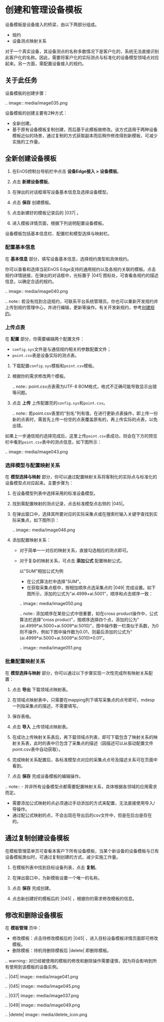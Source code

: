 # 创建和管理设备模板

设备模板是设备接入的桥梁，由以下两部分组成。
- 规约
- 设备测点映射关系

对于一个真实设备，其设备测点的名称多数情况下是客户化的，系统无法直接识别此客户化的名称。因此，需要将客户化的实际测点与标准化的设备模型领域点对应起来。另一方面，需配置设备接入的规约。

## 关于此任务<description>

设备模板的创建步骤：

.. image:: media/image035.png

设备模板的创建主要有2种方式：

- 全新创建。
- 基于原有设备模板复制创建，而后基于此模板做修改。该方式适用于两种设备模板近似的场景，通过复制的方式获取副本而后稍作修改得到新模板，可减少实施的工作量。

## 全新创建设备模板<createtemplate>

1. 在EnOS控制台导航栏中点击 **设备Edge接入 > 设备模板**。

2. 点击 **新建设备模板**。

3. 在弹出的对话框填写设备基本信息及选择设备模型。

4. 点击 **保存** 创建模板。

5. 点击新建好的模板记录后的 |037| 。

6. 进入模板详情页面，根据下列说明配置设备模板。

设备模板包括基本信息栏、配置栏和模型选择与映射栏。


### 配置基本信息<basicinformation>

在 **基本信息** 部分，填写设备基本信息，选择规约类型和具体规约。

你可以查看和选择当前EnOS Edge支持的通用规约以及各规约关联的模板。点击规约详情链接，在弹出的对话框中，光标置于 |041| 图标处，可查看各规约的描述信息，以确定合适的规约。

.. image:: media/image040.png


.. note:: 若没有找到合适规约，可联系平台系统管理员。你也可以重新开发规约并上传到规约管理中心，并进行编辑，更新等操作。有关开发新规约，参考[创建规约](creating_protocol)。

### 上传点表<pointtable>

在 **配置** 部分，你需要编辑两个配置文件：

- `config.sys`文件是与通信规约相关的参数配置文件；
- `point.csv`表是设备实际的测点表。

1. 下载配置`config.sys`模板和`point.csv`模板。

2. 根据你的需求修改两个模板。

   .. note:: point.csv点表需为UTF-8 BOM格式，格式不正确可能导致显示出错等问题。

3. 点击 **上传** 上传配置完的`config.sys`和`point.csv`。

   .. note:: 若point.csv表里的"别名"列有值，在进行更新点表操作，即上传一份新的点表时，需首先上传一份空的点表覆盖原有的，再上传实际的点表，以免出错。

如果上一步通信规约选择完成后，这里上传`point.csv`表成功，则会在下方的预览栏中看到`point.csv`表中的测点信息，如下图所示：

.. image:: media/image043.png


### 选择模型与配置映射关系<mapping>

在 **模型选择与映射** 部分，你可以通过配置映射关系将客制化的实际点与标准化的设备模型点对应起来。主要步骤为：

1. 在设备模型列表中选择采用的标准设备模型。

2. 找到需配置映射的测点记录，点击标准模型点右侧的 |045|。

3. 在弹出窗口中，选择其所要对应的实际采集点或在搜索栏输入关键字查找到实际采集点，如下图所示：

   .. image:: media/image046.png


4. 添加配置映射关系：

   - 对于简单一一对应的映射关系，直接勾选相应的测点即可。
   - 对于复杂的映射关系，可点击 **添加公式** 配置映射公式。

     以"SUM"相加公式为例
     + 在公式算法栏中选择"SUM"。
     + 在获取采集点框中，按相加顺序点选采集点的 |049| 完成设置。如下图所示，添加的公式为"ai.4999+ai.5001"，顺序和点击顺序一致：

     .. image:: media/image050.png


     .. note:: 添加顺序在某些公式中很重要，如在cross product操作中，公式算法栏选择"cross product"，按顺序选择四个点，添加的公为"(ai.4999\*ai.5000+ai.5009\*ai.5010)"，图中操作数一栏类似于系数，为0则不操作，例如下图中操作数为0.01，则最后添加的公式为"(ai.4999\*ai.5000+ai.5009\*ai.5010)\*0.01"。

     .. image:: media/image051.png


### 批量配置映射关系<batchconfiguration>

在 **模型选择与映射** 部分，你可以通过以下步骤实现一次性完成所有映射关系配置：

1. 点击 **导出** 下载领域点映射表。

2. 在领域点映射表中，只需要在mapping列下填写采集点的点号即可，mdesp一列指采集点的描述，不需要填写。

3. 保存表格。

4. 点击 **导入** 上传领域点映射表。

5. 在成功上传映射关系表后，再下载领域点列表，即可下载包含了映射关系的映射关系表，此时的表中已包含了采集点的描述（因描述可以从驱动配置文件point.csv表中自动获取）。

6. 完成映射关系配置后，各标准模型点对应的采集点点号及描述关系可在页面中看到。

7. 点击 **保存** 完成设备模板的编辑操作。

.. note:: - 并非所有设备模型点都需要配置映射关系，具体根据各领域的应用需求而定。
   - 需要添加公式映射的点必须通过手动添加的方式来配置，无法直接使用导入/导操作。
   - 通过配公式映射的点，不会出现在导出后的csv文件中，但是在后台是存在的。

## 通过复制创建设备模板<clonetemplate>

在模板管理菜单页可查看本客户下所有设备模板，当某个新设备的设备模板与已有设备模板类似时，可通过复制创建的方式，减少实施工作量。

1. 在模板列表中找到目标设备列表，点击 **复制**。

2. 在弹出窗口中，为新模板设置一个唯一的名称。

3. 点击 **保存** 完成创建。

4. 点击新创建好的模板后的 |045| ，根据你的需求修改模板的信息。

## 修改和删除设备模板<editdelete>

在 **模板管理** 页中：

- 修改模板：点击待修改模板后的 |045| ，进入目标设备模板详情页面即可修改模板。
- 删除模板：待机待删除模板后 |delete| 即删除模板。

.. warning:: 对已经被使用的模板的修改和删除操作需要谨慎，因为将会影响到所有使用到该模板的设备实例。

.. |041| image:: media/image041.png

.. |045| image:: media/image045.png

.. |037| image:: media/image037.png

.. |049| image:: media/image049.png

.. |delete| image:: media/delete_icon.png

<!--end-->

